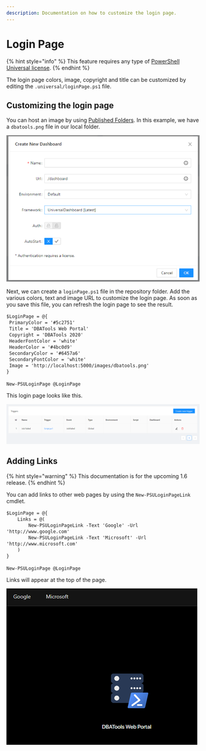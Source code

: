 ```yaml
---
description: Documentation on how to customize the login page.
---
```


# Login Page

{% hint style="info" %}
This feature requires any type of [PowerShell Universal license](../get-started/licensing.md).
{% endhint %}

The login page colors, image, copyright and title can be customized by editing the `.universal/loginPage.ps1` file.

## Customizing the login page

You can host an image by using [Published Folders](../dashboard/published-folders.md). In this example, we have a `dbatools.png` file in our local folder.

![DBATools Logo](../.gitbook/assets/image%20%28171%29.png)

Next, we can create a `loginPage.ps1` file in the repository folder. Add the various colors, text and image URL to customize the login page. As soon as you save this file, you can refresh the login page to see the result.

```text
$LoginPage = @{
 PrimaryColor = '#5c2751' 
 Title = 'DBATools Web Portal'
 Copyright = 'DBATools 2020' 
 HeaderFontColor = 'white'
 HeaderColor = '#4bc0d9' 
 SecondaryColor = '#6457a6'
 SecondaryFontColor = 'white'
 Image = 'http://localhost:5000/images/dbatools.png'
}

New-PSULoginPage @LoginPage
```

This login page looks like this.

![DBATools Web Portal Example](../.gitbook/assets/image%20%28170%29.png)

## Adding Links

{% hint style="warning" %}
This documentation is for the upcoming 1.6 release.
{% endhint %}

You can add links to other web pages by using the `New-PSULoginPageLink` cmdlet. 

```text
$LoginPage = @{
    Links = @(
        New-PSULoginPageLink -Text 'Google' -Url 'http://www.google.com'
        New-PSULoginPageLink -Text 'Microsoft' -Url 'http://www.microsoft.com'
    )
}

New-PSULoginPage @LoginPage
```

Links will appear at the top of the page. 

![](../.gitbook/assets/image%20%28222%29.png)

